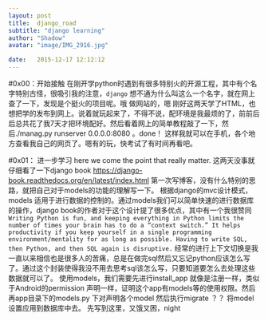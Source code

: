 ```yaml
---
layout: post
title:  django_road
subtitle: "django learning"
author: "Shadow"
avatar: "image/IMG_2916.jpg"

date:   2015-12-17 12:12:12
---
```


#0x00：开始接触
     在刚开学python时遇到有很多特别火的开源工程，其中有个名字特别古怪，很吸引我的注意，`django` 想不通为什么叫这么一个名字，就在网上查了一下，发现是个挺火的项目呢。哦 做网站的，嗯 刚好这两天学了HTML，也想把学的发布到网上。说着就玩起来了，不得不说，配环境是我最烦的了，前前后后总共花了我7天才把环境配好。然后看着网上的简单教程敲了一下，然后./manag.py runserver 0.0.0.0:8080 。done！ 这样我就可以在手机，各个地方查看我自己的网页了。嗯有的玩，快考试了有时间再看吧。

#0x01： 进一步学习
here we come the point that really matter. 
这两天没事就仔细看了一下django book https://django-book.readthedocs.org/en/latest/index.html 
第一次写博客，没有什么特别的思路，就把自己对于models的功能的理解写一下。
根据django的mvc设计模式，models 适用于进行数据的控制的。通过models我们可以简单快速的进行数据库的操作，django book的作者对于这个设计提了很多优点，其中有一个我很赞同
`Writing Python is fun, and keeping everything in Python limits the number of times your brain has to do a “context switch.” It helps productivity if you keep yourself in a single programming environment/mentality for as long as possible. Having to write SQL, then Python, and then SQL again is disruptive.`
  经常的进行上下文切换是我一直以来相信也是很多人的苦痛，总是在做完sql然后又忘记python应该怎么写了。通过这个封装使得我没不用去思考sql该怎么写，只要知道要怎么去处理这些数据就可以了。
  使用models，我们需要先进行install_app 就像是注册一样，类似于Android的permission 声明一样，证明这个app有models等的使用权限。然后再app目录下的models.py 下对声明各个model 然后执行migrate ？？ 将model设置应用到数据库中去。
先写到这里，又饿又困，night

